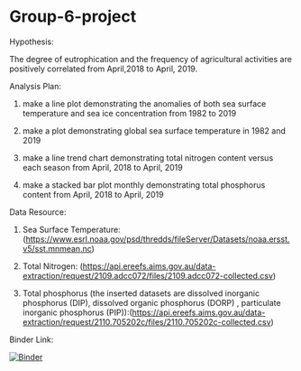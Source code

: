 # Group-6-project
Hypothesis:

The degree of eutrophication and the frequency of agricultural activities are positively correlated from April,2018 to April, 2019.

Analysis Plan:

1. make a line plot demonstrating the anomalies of both sea surface temperature and sea ice concentration from 1982 to 2019

2. make a plot demonstrating global sea surface temperature in 1982 and 2019

3. make a line trend chart demonstrating total nitrogen content versus each season from April, 2018 to April, 2019

4. make a stacked bar plot monthly demonstrating total phosphorus content from April, 2018 to April, 2019


Data Resource:

1. Sea Surface Temperature: (https://www.esrl.noaa.gov/psd/thredds/fileServer/Datasets/noaa.ersst.v5/sst.mnmean.nc)

2. Total Nitrogen: (https://api.ereefs.aims.gov.au/data-extraction/request/2109.adcc072/files/2109.adcc072-collected.csv)

3. Total phosphorus (the inserted datasets are dissolved inorganic phosphorus (DIP), dissolved organic phosphorus (DORP) , particulate inorganic phosphorus (PIP)):(https://api.ereefs.aims.gov.au/data-extraction/request/2110.705202c/files/2110.705202c-collected.csv)

Binder Link:

[![Binder](https://mybinder.org/badge_logo.svg)](https://mybinder.org/v2/gh/wst1997/final_project/master)
